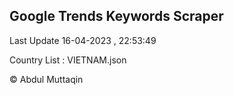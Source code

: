 

## Google Trends Keywords Scraper 
 
Last Update 16-04-2023 , 22:53:49

Country List :
VIETNAM.json



© Abdul Muttaqin 
